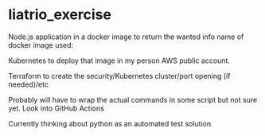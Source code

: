 # liatrio_exercise

Node.js application in a docker image to return the wanted info
  name of docker image used:
  

Kubernetes to deploy that image in my person AWS public account.

Terraform to create the security/Kubernetes cluster/port opening (if needed)/etc

Probably will have to wrap the actual commands in some script but not sure yet.
Look into GitHub Actions

Currently thinking about python as an automated test solution
